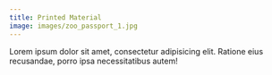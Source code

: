 ```yaml
---
title: Printed Material
image: images/zoo_passport_1.jpg
---
```


Lorem ipsum dolor sit amet, consectetur adipisicing elit. Ratione eius recusandae, porro ipsa necessitatibus autem!